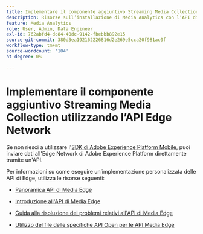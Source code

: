 ```yaml
---
title: Implementare il componente aggiuntivo Streaming Media Collection utilizzando l’API Edge Network
description: Risorse sull’installazione di Media Analytics con l’API di Experience Platform Edge.
feature: Media Analytics
role: User, Admin, Data Engineer
exl-id: 762abfd4-dc84-40dc-9142-fbebbb892e15
source-git-commit: 380d3ea192162226816d2e269e5cca20f981ac0f
workflow-type: tm+mt
source-wordcount: '104'
ht-degree: 0%

---
```


# Implementare il componente aggiuntivo Streaming Media Collection utilizzando l’API Edge Network

Se non riesci a utilizzare l&#39;[SDK di Adobe Experience Platform Mobile](/help/implementation/edge/implementation-edge.md), puoi inviare dati all&#39;Edge Network di Adobe Experience Platform direttamente tramite un&#39;API.

Per informazioni su come eseguire un’implementazione personalizzata delle API di Edge, utilizza le risorse seguenti:

* [Panoramica API di Media Edge](https://developer.adobe.com/cja-apis/docs/endpoints/media-edge/)

* [Introduzione all&#39;API di Media Edge](https://developer.adobe.com/cja-apis/docs/endpoints/media-edge/getting-started/)

* [Guida alla risoluzione dei problemi relativi all&#39;API di Media Edge](https://developer.adobe.com/cja-apis/docs/endpoints/media-edge/troubleshooting/)

* [Utilizzo del file delle specifiche API Open per le API Media Edge](https://developer.adobe.com/data-collection-apis/docs/api/media-edge/)
